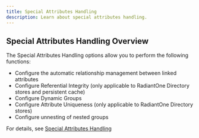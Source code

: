 ```yaml
---
title: Special Attributes Handling
description: Learn about special attributes handling. 
---
```


## Special Attributes Handling Overview
The Special Attributes Handling options allow you to perform the following functions: 

-	Configure the automatic relationship management between linked attributes
-	Configure Referential Integrity (only applicable to RadiantOne Directory stores and persistent cache)
-	Configure Dynamic Groups
-	Configure Attribute Uniqueness (only applicable to RadiantOne Directory stores)
-	Configure unnesting of nested groups

For details, see [Special Attributes Handling](/directory-stores/special-attributes-handling)
